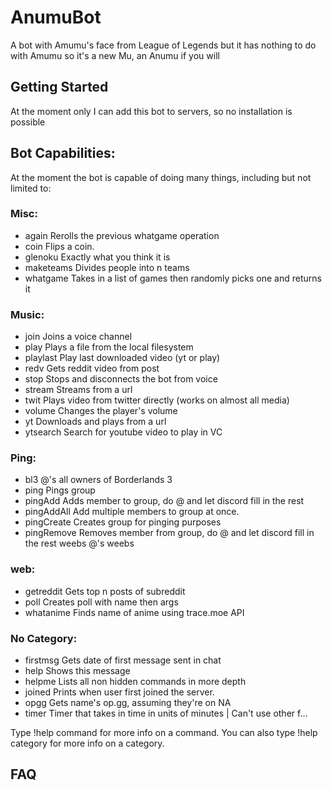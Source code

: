 # AnumuBot
A bot with Amumu's face from League of Legends but it has nothing to do with Amumu so it's a new Mu, an Anumu if you will

## Getting Started

At the moment only I can add this bot to servers, so no installation is possible

## Bot Capabilities:
At the moment the bot is capable of doing many things, including but not limited to:

### Misc:
-  again      Rerolls the previous whatgame operation
-  coin       Flips a coin.
-  glenoku    Exactly what you think it is
-  maketeams  Divides people into n teams
-  whatgame   Takes in a list of games then randomly picks one and returns it


### Music:
-  join       Joins a voice channel
-  play       Plays a file from the local filesystem
-  playlast   Play last downloaded video (yt or play)
-  redv       Gets reddit video from post
-  stop       Stops and disconnects the bot from voice
-  stream     Streams from a url
-  twit       Plays video from twitter directly (works on almost all media)
-  volume     Changes the player's volume
-  yt         Downloads and plays from a url 
-  ytsearch   Search for youtube video to play in VC


### Ping:
-  bl3        @'s all owners of Borderlands 3
-  ping       Pings group
-  pingAdd    Adds member to group, do @ and let discord fill in the rest
-  pingAddAll Add multiple members to group at once.
-  pingCreate Creates group for pinging purposes
-  pingRemove Removes member from group, do @ and let discord fill in the rest
  weebs      @'s weebs
  
  
### web:
-  getreddit  Gets top n posts of subreddit
-  poll       Creates poll with name then args
-  whatanime  Finds name of anime using trace.moe API


### No Category:
-  firstmsg   Gets date of first message sent in chat
-  help       Shows this message
-  helpme     Lists all non hidden commands in more depth
-  joined     Prints when user first joined the server.
-  opgg       Gets name's op.gg, assuming they're on NA
-  timer      Timer that takes in time in units of minutes | Can't use other f...

Type !help command for more info on a command.
You can also type !help category for more info on a category.



## FAQ


